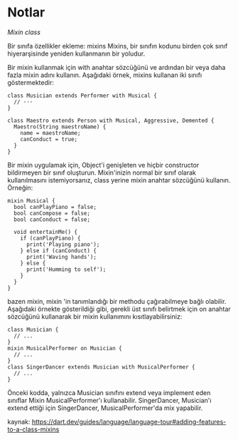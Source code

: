 # Notlar

*Mixin class* 

Bir sınıfa özellikler ekleme: mixins
Mixins, bir sınıfın kodunu birden çok sınıf hiyerarşisinde yeniden kullanmanın bir yoludur.

Bir mixin kullanmak için with anahtar sözcüğünü ve ardından bir veya daha fazla mixin adını kullanın. Aşağıdaki örnek, mixins kullanan iki sınıfı göstermektedir:

```
class Musician extends Performer with Musical {
  // ···
}

class Maestro extends Person with Musical, Aggressive, Demented {
  Maestro(String maestroName) {
    name = maestroName;
    canConduct = true;
  }
}
```

Bir mixin uygulamak için, Object'i genişleten ve hiçbir constructor bildirmeyen bir sınıf oluşturun. Mixin'inizin normal bir sınıf olarak kullanılmasını istemiyorsanız, class yerine mixin anahtar sözcüğünü kullanın. Örneğin:

```
mixin Musical {
  bool canPlayPiano = false;
  bool canCompose = false;
  bool canConduct = false;

  void entertainMe() {
    if (canPlayPiano) {
      print('Playing piano');
    } else if (canConduct) {
      print('Waving hands');
    } else {
      print('Humming to self');
    }
  }
}

```

bazen mixin, mixin 'in tanımlandığı bir methodu çağırabilmeye bağlı olabilir. Aşağıdaki örnekte gösterildiği gibi, gerekli üst sınıfı belirtmek için on anahtar sözcüğünü kullanarak bir mixin kullanımını kısıtlayabilirsiniz:

```
class Musician {
  // ...
}
mixin MusicalPerformer on Musician {
  // ...
}
class SingerDancer extends Musician with MusicalPerformer {
  // ...
}
```

Önceki kodda, yalnızca Musician sınıfını extend veya implement eden sınıflar Mixin MusicalPerformer'ı kullanabilir. SingerDancer, Musician'ı extend ettiği için SingerDancer, MusicalPerformer'da mix yapabilir.

kaynak: https://dart.dev/guides/language/language-tour#adding-features-to-a-class-mixins



